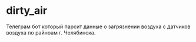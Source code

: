 # dirty_air

Телеграм бот который парсит данные о загрязнении воздуха с датчиков воздуха по райноам г. Челябинска. 
